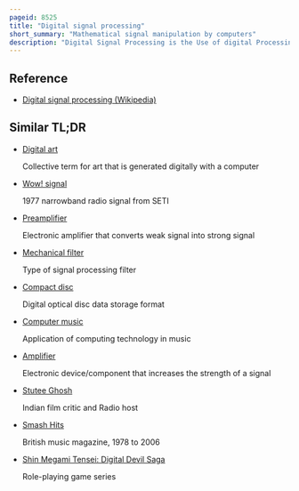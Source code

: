 ```yaml
---
pageid: 8525
title: "Digital signal processing"
short_summary: "Mathematical signal manipulation by computers"
description: "Digital Signal Processing is the Use of digital Processing such as Computers or more specialized digital Signal Processors to perform a wide Variety of signal Processing Operations. The digital Signals processed in this Way are a Sequence of Numbers that represent Samples of a continuous Variable in a Domain such as Time Space or Frequency. In digital Electronics a digital Signal is represented as a Pulse Train which is typically generated by switching a Transistor."
---
```


## Reference

- [Digital signal processing (Wikipedia)](https://en.wikipedia.org/?curid=8525)

## Similar TL;DR

- [Digital art](/tldr/en/digital-art)

  Collective term for art that is generated digitally with a computer

- [Wow! signal](/tldr/en/wow-signal)

  1977 narrowband radio signal from SETI

- [Preamplifier](/tldr/en/preamplifier)

  Electronic amplifier that converts weak signal into strong signal

- [Mechanical filter](/tldr/en/mechanical-filter)

  Type of signal processing filter

- [Compact disc](/tldr/en/compact-disc)

  Digital optical disc data storage format

- [Computer music](/tldr/en/computer-music)

  Application of computing technology in music

- [Amplifier](/tldr/en/amplifier)

  Electronic device/component that increases the strength of a signal

- [Stutee Ghosh](/tldr/en/stutee-ghosh)

  Indian film critic and Radio host

- [Smash Hits](/tldr/en/smash-hits)

  British music magazine, 1978 to 2006

- [Shin Megami Tensei: Digital Devil Saga](/tldr/en/shin-megami-tensei-digital-devil-saga)

  Role-playing game series

